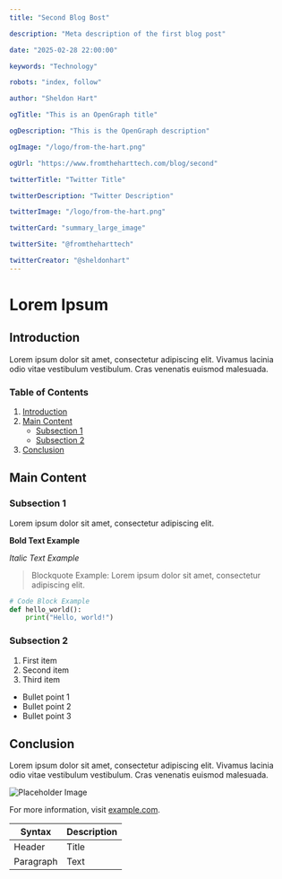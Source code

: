 ```yaml
---
title: "Second Blog Bost"

description: "Meta description of the first blog post"

date: "2025-02-28 22:00:00"

keywords: "Technology"

robots: "index, follow"

author: "Sheldon Hart"

ogTitle: "This is an OpenGraph title"

ogDescription: "This is the OpenGraph description"

ogImage: "/logo/from-the-hart.png"

ogUrl: "https://www.fromtheharttech.com/blog/second"

twitterTitle: "Twitter Title"

twitterDescription: "Twitter Description"

twitterImage: "/logo/from-the-hart.png"

twitterCard: "summary_large_image"

twitterSite: "@fromtheharttech"

twitterCreator: "@sheldonhart"
---
```


# Lorem Ipsum

## Introduction

Lorem ipsum dolor sit amet, consectetur adipiscing elit. Vivamus lacinia odio vitae vestibulum vestibulum. Cras venenatis euismod malesuada.

### Table of Contents

1. [Introduction](#introduction)
2. [Main Content](#main-content)
   - [Subsection 1](#subsection-1)
   - [Subsection 2](#subsection-2)
3. [Conclusion](#conclusion)

## Main Content

### Subsection 1

Lorem ipsum dolor sit amet, consectetur adipiscing elit.

**Bold Text Example**

*Italic Text Example*

> Blockquote Example: Lorem ipsum dolor sit amet, consectetur adipiscing elit.

```python
# Code Block Example
def hello_world():
    print("Hello, world!")
```

### Subsection 2

1. First item
2. Second item
3. Third item

- Bullet point 1
- Bullet point 2
- Bullet point 3

## Conclusion

Lorem ipsum dolor sit amet, consectetur adipiscing elit. Vivamus lacinia odio vitae vestibulum vestibulum. Cras venenatis euismod malesuada.

![Placeholder Image](https://via.placeholder.com/150)

For more information, visit [example.com](https://www.example.com).

| Syntax    | Description |
| --------- | ----------- |
| Header    | Title       |
| Paragraph | Text        |
